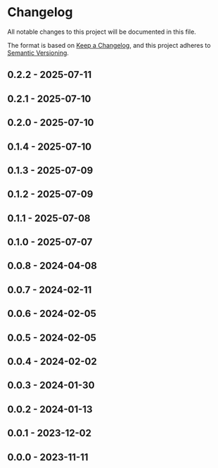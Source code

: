 # Changelog

All notable changes to this project will be documented in this file.

The format is based on [Keep a Changelog](https://keepachangelog.com/en/1.0.0/),
and this project adheres to [Semantic Versioning](https://semver.org/spec/v2.0.0.html).

## 0.2.2 - 2025-07-11

## 0.2.1 - 2025-07-10

## 0.2.0 - 2025-07-10

## 0.1.4 - 2025-07-10

## 0.1.3 - 2025-07-09

## 0.1.2 - 2025-07-09

## 0.1.1 - 2025-07-08

## 0.1.0 - 2025-07-07

## 0.0.8 - 2024-04-08

## 0.0.7 - 2024-02-11

## 0.0.6 - 2024-02-05

## 0.0.5 - 2024-02-05

## 0.0.4 - 2024-02-02

## 0.0.3 - 2024-01-30

## 0.0.2 - 2024-01-13

## 0.0.1 - 2023-12-02

## 0.0.0 - 2023-11-11
